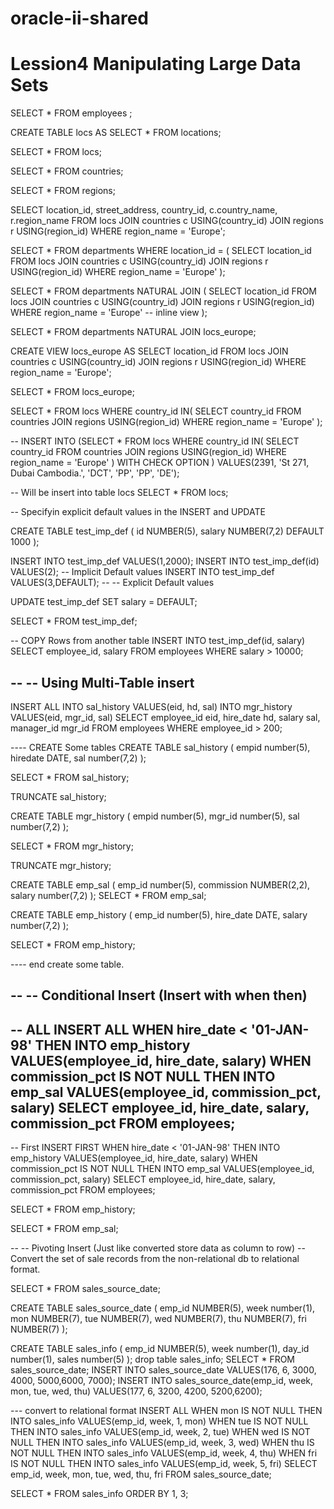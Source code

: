# oracle-ii-shared
# Lession4 Manipulating Large Data Sets

SELECT *
FROM employees ;

CREATE TABLE locs AS
SELECT * 
FROM locations;

SELECT *
FROM locs;

SELECT *
FROM countries;

SELECT *
FROM regions;

SELECT location_id, street_address, country_id, c.country_name, r.region_name
FROM locs
JOIN countries c
USING(country_id)
JOIN regions r
USING(region_id)
WHERE region_name = 'Europe';

SELECT *
FROM departments
WHERE location_id = (
    SELECT location_id
    FROM locs
    JOIN countries c
    USING(country_id)
    JOIN regions r
    USING(region_id)
    WHERE region_name = 'Europe'
);



SELECT *
FROM departments NATURAL JOIN (
    SELECT location_id
    FROM locs
    JOIN countries c
    USING(country_id)
    JOIN regions r
    USING(region_id)
    WHERE region_name = 'Europe' -- inline view
);

SELECT *
FROM departments 
NATURAL JOIN locs_europe;

CREATE VIEW locs_europe AS
    SELECT location_id
    FROM locs
    JOIN countries c
    USING(country_id)
    JOIN regions r
    USING(region_id)
    WHERE region_name = 'Europe';
    
SELECT * 
FROM locs_europe;


SELECT * 
FROM locs
WHERE country_id
IN(
    SELECT country_id
    FROM countries 
    JOIN regions
    USING(region_id)
    WHERE region_name = 'Europe'
);

--
INSERT INTO (SELECT * 
        FROM locs
        WHERE country_id
        IN(
            SELECT country_id
            FROM countries 
            JOIN regions
            USING(region_id)
            WHERE region_name = 'Europe'
        ) WITH CHECK OPTION
) VALUES(2391, 'St 271, Dubai Cambodia.', 'DCT', 'PP', 'PP', 'DE');

-- Will be insert into table locs
SELECT *
FROM locs;

-- Specifyin explicit default values  in the INSERT and UPDATE

CREATE TABLE test_imp_def (
    id NUMBER(5),
    salary NUMBER(7,2) DEFAULT 1000
);

INSERT INTO test_imp_def VALUES(1,2000);
INSERT INTO test_imp_def(id) VALUES(2); -- Implicit Default values
INSERT INTO test_imp_def VALUES(3,DEFAULT); -- -- Explicit Default values

UPDATE test_imp_def
SET salary = DEFAULT;

SELECT * FROM test_imp_def;

-- COPY Rows from another table
INSERT INTO test_imp_def(id, salary)
    SELECT employee_id, salary
    FROM employees
    WHERE salary > 10000;
    
--
-- Using Multi-Table insert
--
INSERT ALL
    INTO sal_history VALUES(eid, hd, sal)
    INTO mgr_history VALUES(eid, mgr_id, sal)
SELECT employee_id eid, hire_date hd, salary sal, manager_id mgr_id
FROM employees
WHERE employee_id > 200;



---- CREATE Some tables
CREATE TABLE sal_history (
    empid number(5),
    hiredate DATE,
    sal number(7,2)
);

SELECT *
FROM sal_history;

TRUNCATE sal_history;

CREATE TABLE mgr_history (
    empid number(5),
    mgr_id number(5),
    sal number(7,2)
);

SELECT *
FROM mgr_history;

TRUNCATE mgr_history;

CREATE TABLE emp_sal (
    emp_id number(5),
    commission NUMBER(2,2),
    salary number(7,2)
);
SELECT *
FROM emp_sal;

CREATE TABLE emp_history (
    emp_id number(5),
    hire_date DATE,
    salary number(7,2)
);

SELECT * 
FROM emp_history;


---- end create some table.




--
-- Conditional Insert (Insert with when then)
-- 

-- ALL
INSERT ALL 
    WHEN hire_date < '01-JAN-98' THEN
        INTO emp_history VALUES(employee_id, hire_date, salary)
    WHEN commission_pct IS NOT NULL THEN
        INTO emp_sal VALUES(employee_id, commission_pct, salary)
SELECT employee_id, hire_date, salary, commission_pct
FROM employees;
--
-- First
INSERT FIRST 
    WHEN hire_date < '01-JAN-98' THEN
        INTO emp_history VALUES(employee_id, hire_date, salary)
    WHEN commission_pct IS NOT NULL THEN
        INTO emp_sal VALUES(employee_id, commission_pct, salary)
SELECT employee_id, hire_date, salary, commission_pct
FROM employees;


SELECT *
FROM emp_history;

SELECT *
FROM emp_sal;


--
-- Pivoting Insert (Just like converted store data as column to row)
-- Convert the set of sale records from the non-relational db to relational format.

SELECT *
FROM sales_source_date;

CREATE TABLE sales_source_date (
    emp_id NUMBER(5),
    week number(1),
    mon NUMBER(7),
    tue NUMBER(7),
    wed NUMBER(7),
    thu NUMBER(7),
    fri NUMBER(7)
);

CREATE TABLE sales_info (
    emp_id NUMBER(5),
    week number(1),
    day_id number(1),
    sales number(5)
);
drop table sales_info;
SELECT * FROM sales_source_date;
INSERT INTO sales_source_date VALUES(176, 6, 3000, 4000, 5000,6000, 7000);
INSERT INTO sales_source_date(emp_id, week, mon, tue, wed, thu) VALUES(177, 6, 3200, 4200, 5200,6200);


--- convert to relational format
INSERT ALL
    WHEN mon  IS NOT NULL THEN
        INTO sales_info VALUES(emp_id, week, 1, mon)
    WHEN tue IS NOT NULL THEN
        INTO sales_info VALUES(emp_id, week, 2, tue)
    WHEN wed IS NOT NULL THEN
        INTO sales_info VALUES(emp_id, week, 3, wed)
    WHEN thu IS NOT NULL THEN
        INTO sales_info VALUES(emp_id, week, 4, thu)
    WHEN fri IS NOT NULL THEN
        INTO sales_info VALUES(emp_id, week, 5, fri)
SELECT emp_id, week, mon, tue, wed, thu, fri
FROM sales_source_date;

SELECT * 
FROM sales_info
ORDER BY 1, 3;
